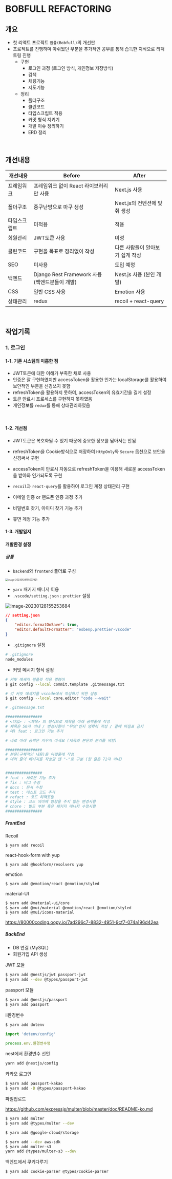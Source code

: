 # BOBFULL REFACTORING



## 개요

-   첫 리액트 프로젝트 `밥풀(Bobfull)`의 개선판
-   프로젝트를 진행하며 아쉬웠던 부분을 추가적인 공부를 통해 습득한 지식으로 리팩토링 진행
    -   구현
        -   로그인 과정 (로그인 방식, 개인정보 저장방식)
        -   검색
        -   채팅기능
        -   지도기능
    -   정리
        -   폴더구조
        -   클린코드
        -   타입스크립트 적용
        -   커밋 형식 지키기
        -   개발 이슈 정리하기
        -   ERD 정리

​    

## 개선내용

| 개선내용     | Before                                         | After                            |
| ------------ | ---------------------------------------------- | -------------------------------- |
| 프레임워크   | 프레임워크 없이 React 라이브러리만 사용        | Next.js 사용                     |
| 폴더구조     | 중구난방으로 마구 생성                         | Next.js의 컨벤션에 맞춰 생성     |
| 타입스크립트 | 미적용                                         | 적용                             |
| 회원관리     | JWT토큰 사용                                   | 미정                             |
| 클린코드     | 구현을 목표로 정리없이 작성                    | 다른 사람들이 알아보기 쉽게 작성 |
| SEO          | 미사용                                         | 도입 예정                        |
| 백엔드       | Django Rest Framework 사용 (백엔드분들이 개발) | Nest.js 사용 (본인 개발)         |
| CSS          | 일반 CSS 사용                                  | Emotion 사용                     |
| 상태관리     | redux                                          | recoil + react-query             |

​    

## 작업기록

### 1. 로그인

#### 1-1. 기존 시스템의 미흡한 점

- JWT토큰에 대한 이해가 부족한 채로 사용
- 인증은 잘 구현하였지만 accessToken을 활용한 인가는 localStorage를 활용하여 보안적인 부분을 신경쓰지 못함
- refreshToken을 활용하지 못하여, accessToken의 유효기간을 길게 설정
- 토큰 만료시 프로세스를 구현하지 못하였음
- 개인정보를 `redux`를 통해 상태관리하였음

​    

#### 1-2. 개선점

- JWT토큰은 복호화될 수 있기 때문에 중요한 정보를 담아서는 안됨

- refreshToken을 Cookie방식으로 저장하여 `HttpOnly`와 `Secure` 옵션으로 보안을 신경써서 구현

- accessToken이 만료시 자동으로 refreshToken을 이용해 새로운 accessToken을 받아와 인가되도록 구현

- `recoil`과 `react-query`를 활용하여 로그인 계정 상태관리 구현

- 이메일 인증 or 핸드폰 인증 과정 추가

- 비밀번호 찾기, 아이디 찾기 기능 추가

- 휴면 계정 기능 추가

   

#### 1-3. 개발일지



#### 개발환경 설정

##### 공통

- `backend`와 `frontend` 폴더로 구성

<img src="README.assets/image-20230128155007921.png" alt="image-20230128155007921" style="zoom: 50%;" />

- `yarn` 패키지 매니저 이용
- `.vscode/setting.json` : `prettier` 설정

![image-20230128155253684](README.assets/image-20230128155253684.png)

```json
// setting.json
{
    "editor.formatOnSave": true,
    "editor.defaultFormatter": "esbenp.prettier-vscode"
}
```

- `.gitignore` 설정

```bash
# .gitignore
node_modules
```

- 커밋 메시지 형식 설정

```bash
# 커밋 메세지 템플릿 적용 명령어
$ git config --local commit.template .gitmessage.txt

# 깃 커밋 메세지를 vscode에서 작성하기 위한 설정
$ git config --local core.editor "code --wait"
```

```bash
# .gitmessage.txt

################
# <타입> : <제목> 의 형식으로 제목을 아래 공백줄에 작성
# 제목은 50자 이내 / 변경사항이 "무엇"인지 명확히 작성 / 끝에 마침표 금지
# 예) feat : 로그인 기능 추가

# 바로 아래 공백은 지우지 마세요 (제목과 본문의 분리를 위함)

################
# 본문(구체적인 내용)을 아랫줄에 작성
# 여러 줄의 메시지를 작성할 땐 "-"로 구분 (한 줄은 72자 이내)


################
# feat : 새로운 기능 추가
# fix : 버그 수정
# docs : 문서 수정
# test : 테스트 코드 추가
# refact : 코드 리팩토링
# style : 코드 의미에 영향을 주지 않는 변경사항
# chore : 빌드 부분 혹은 패키지 매니저 수정사항
################
```



##### FrontEnd

Recoil

```bash
$ yarn add recoil
```



react-hook-form with yup

```bash
$ yarn add @hookform/resolvers yup
```



emotion

```bash
$ yarn add @emotion/react @emotion/styled
```



material-UI

```bash
$ yarn add @material-ui/core
$ yarn add @mui/material @emotion/react @emotion/styled
$ yarn add @mui/icons-material
```

https://80000coding.oopy.io/7ad296c7-8832-4951-9cf7-074a196d42ea



##### BackEnd

- DB 연결 (MySQL)
- 회원가입 API 생성



JWT 모듈

```bash
$ yarn add @nestjs/jwt passport-jwt
$ yarn add --dev @types/passport-jwt
```



passport 모듈

```bash
$ yarn add @nestjs/passport
$ yarn add passport
```

ii환경변수

```bash
$ yarn add dotenv
```

```js
import 'dotenv/config'

process.env.환경변수명
```



nest에서 환경변수 선언

```bash
yarn add @nestjs/config
```



카카오 로그인

```bash
$ yarn add passport-kakao
$ yarn add -D @types/passport-kakao
```



파일업로드

https://github.com/expressjs/multer/blob/master/doc/README-ko.md

```bash
$ yarn add multer
$ yarn add @types/multer --dev

$ yarn add @google-cloud/storage

$ yarn add --dev aws-sdk
$ yarn add multer-s3
yarn add @types/multer-s3 --dev
```



백엔드에서 쿠키다루기

```bash
$ yarn add cookie-parser @types/cookie-parser
```

